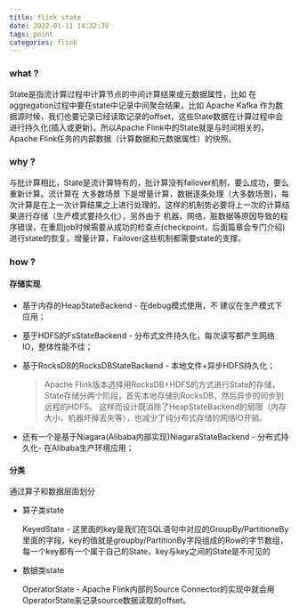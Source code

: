 ```yaml
---
title: flink state
date: 2022-01-11 14:32:39
tags: point
categories: flink
---
```




### what ?

State是指流计算过程中计算节点的中间计算结果或元数据属性，比如 在aggregation过程中要在state中记录中间聚合结果，比如 Apache Kafka 作为数据源时候，我们也要记录已经读取记录的offset，这些State数据在计算过程中会进行持久化(插入或更新)。所以Apache Flink中的State就是与时间相关的，Apache Flink任务的内部数据（计算数据和元数据属性）的快照。



### why ?

与批计算相比，State是流计算特有的，批计算没有failover机制，要么成功，要么重新计算。流计算在 大多数场景 下是增量计算，数据逐条处理（大多数场景)，每次计算是在上一次计算结果之上进行处理的，这样的机制势必要将上一次的计算结果进行存储（生产模式要持久化），另外由于 机器，网络，脏数据等原因导致的程序错误，在重启job时候需要从成功的检查点(checkpoint，后面篇章会专门介绍)进行state的恢复。增量计算，Failover这些机制都需要state的支撑。



### how ?

#### 存储实现

- 基于内存的HeapStateBackend - 在debug模式使用，不 建议在生产模式下应用；
- 基于HDFS的FsStateBackend - 分布式文件持久化，每次读写都产生网络IO，整体性能不佳；
- 基于RocksDB的RocksDBStateBackend - 本地文件+异步HDFS持久化；
  
  > Apache Flink版本选择用RocksDB+HDFS的方式进行State的存储，State存储分两个阶段，首先本地存储到RocksDB，然后异步的同步到远程的HDFS。 这样而设计既消除了HeapStateBackend的局限（内存大小，机器坏掉丢失等），也减少了纯分布式存储的网络IO开销。
- 还有一个是基于Niagara(Alibaba内部实现)NiagaraStateBackend - 分布式持久化- 在Alibaba生产环境应用；

#### 分类

通过算子和数据层面划分

- 算子类state
  
  KeyedState - 这里面的key是我们在SQL语句中对应的GroupBy/PartitioneBy里面的字段，key的值就是groupby/PartitionBy字段组成的Row的字节数组，每一个key都有一个属于自己的State，key与key之间的State是不可见的

- 数据类state
  
  OperatorState - Apache Flink内部的Source Connector的实现中就会用OperatorState来记录source数据读取的offset。
